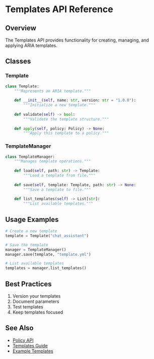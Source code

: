 # Templates API Reference

## Overview

The Templates API provides functionality for creating, managing, and applying ARIA templates.

## Classes

### Template

```python
class Template:
    """Represents an ARIA template."""
    
    def __init__(self, name: str, version: str = "1.0.0"):
        """Initialize a new template."""
        
    def validate(self) -> bool:
        """Validate the template structure."""
        
    def apply(self, policy: Policy) -> None:
        """Apply this template to a policy."""
```

### TemplateManager

```python
class TemplateManager:
    """Manages template operations."""
    
    def load(self, path: str) -> Template:
        """Load a template from file."""
        
    def save(self, template: Template, path: str) -> None:
        """Save a template to file."""
        
    def list_templates(self) -> List[str]:
        """List available templates."""
```

## Usage Examples

```python
# Create a new template
template = Template("chat_assistant")

# Save the template
manager = TemplateManager()
manager.save(template, "template.yml")

# List available templates
templates = manager.list_templates()
```

## Best Practices

1. Version your templates
2. Document parameters
3. Test templates
4. Keep templates focused

## See Also

- [Policy API](policy.md)
- [Templates Guide](../guides/templates.md)
- [Example Templates](../examples/template-usage.yml)
